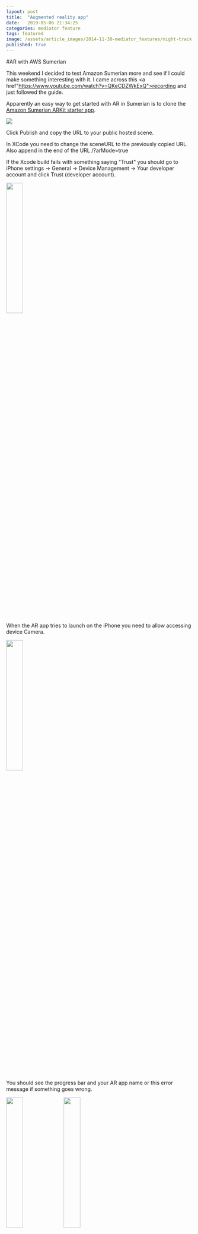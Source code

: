 ```yaml
---
layout: post
title:  "Augmented reality app"
date:   2019-05-06 21:34:25
categories: mediator feature
tags: featured
image: /assets/article_images/2014-11-30-mediator_features/night-track.JPG
published: true
---
```

#AR with AWS Sumerian

This weekend I decided to test Amazon Sumerian more and see if I could make something interesting with it. I came across this <a href"https://www.youtube.com/watch?v=QKeCDZWkExQ">recording</a> and just followed the guide.


Apparently an easy way to get started with AR in Sumerian is to clone the <a href="https://github.com/aws-samples/amazon-sumerian-arkit-starter-app">Amazon Sumerian ARKit starter app</a>.


<img src="https://s3.eu-central-1.amazonaws.com/jounileino.com-images/arkit-sumerian/Photo+19-05-2019%2C+0.35.15.jpg" width="" height="">

Click Publish and copy the URL to your public hosted scene.

In XCode you need to change the sceneURL to the previously copied URL.
Also append in the end of the URL /?arMode=true

If the Xcode build fails with something saying "Trust" you should go to iPhone settings -> General -> Device Management -> Your developer account and click Trust (developer account).

<img src="https://s3.eu-central-1.amazonaws.com/jounileino.com-images/arkit-sumerian/Photo+18-05-2019%2C+23.45.08.png" width="30%" height="30%">

When the AR app tries to launch on the iPhone you need to allow accessing device Camera. 

<img src="https://s3.eu-central-1.amazonaws.com/jounileino.com-images/arkit-sumerian/Photo+18-05-2019%2C+23.52.26.png" width="30%" height="30%">

You should see the progress bar and your AR app name or this error message if something goes wrong.

<img src="https://s3.eu-central-1.amazonaws.com/jounileino.com-images/arkit-sumerian/Photo+18-05-2019%2C+23.47.50.png" width="30%" height="30%">


<img src="https://s3.eu-central-1.amazonaws.com/jounileino.com-images/arkit-sumerian/Photo+18-05-2019%2C+23.52.36.png" width="30%" height="30%">

 

<img src="https://s3.eu-central-1.amazonaws.com/jounileino.com-images/arkit-sumerian/Photo+18-05-2019%2C+23.53.38.png" width="50%" height="50%">


<img src="https://s3.eu-central-1.amazonaws.com/jounileino.com-images/arkit-sumerian/Photo+18-05-2019%2C+23.52.51.png" width="50%" height="50%">

When the app starts it might take a second or two to load this box onto the scene.

<img src="https://s3.eu-central-1.amazonaws.com/jounileino.com-images/arkit-sumerian/Photo+19-05-2019%2C+0.16.47.jpg" width="" height="">

Look around and you should see other content you placed on the scene in Sumerian.

<img src="https://s3.eu-central-1.amazonaws.com/jounileino.com-images/arkit-sumerian/Photo+19-05-2019%2C+0.05.56.jpg" width="50%" height="50%">

Your scene items get augmented into the scene you are currently. 
<img src="https://s3.eu-central-1.amazonaws.com/jounileino.com-images/arkit-sumerian/Photo+19-05-2019%2C+0.17.49.jpg" width="" height="">

For example here the lamps are placed in the ceiling.

<img src="https://s3.eu-central-1.amazonaws.com/jounileino.com-images/arkit-sumerian/Photo+19-05-2019%2C+0.26.51.jpg" width="" height="">



Guide for adding trusted app on iphone:

<a href="
https://www.youtube.com/watch?v=7ejkoLgoPGk"></a>

Also, see the Amazon Sumerian [website][sumerian] for more info. 


<footer class="site-footer">
 <a class="subscribe" href="{{ "/feed.xml" | prepend: site.baseurl }}"> <span class="tooltip"> <i class="fa fa-rss"></i> Subscribe!</span></a>
  <div class="inner">a
   <section class="copyright">All content copyright <a href="mailto:{{ site.email}}">{{ site.name }}</a> &copy; {{ site.time | date: '%Y' }} &bull; All rights reserved.</section>
   <section class="poweredby">Made with <a href="http://jekyllrb.com"> Jekyll</a></section>
  </div>
</footer>



[sumerian]:      https://docs.sumerian.amazonaws.com/tutorials/create/intermediate/augmented-reality-using-sumerian-arkit/

